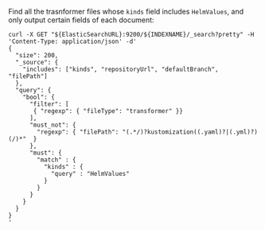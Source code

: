 Find all the trasnformer files whose `kinds` field includes `HelmValues`, and
only output certain fields of each document:
```
curl -X GET "${ElasticSearchURL}:9200/${INDEXNAME}/_search?pretty" -H 'Content-Type: application/json' -d'
{
  "size": 200,
  "_source": {
    "includes": ["kinds", "repositoryUrl", "defaultBranch", "filePath"]
  },
  "query": {
    "bool": {
      "filter": [
       { "regexp": { "fileType": "transformer" }}
      ],
      "must_not": {
        "regexp": { "filePath": "(.*/)?kustomization((.yaml)?|(.yml)?)(/)*"  }
      },
      "must": {
        "match" : {
          "kinds" : {
            "query" : "HelmValues"
          }
        }
      }
    }
  }
}
'
```